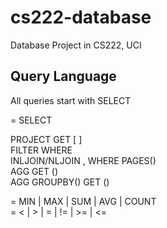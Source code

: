 cs222-database
==============

Database Project in CS222, UCI


Query Language
--------------
All queries start with SELECT

<query> = SELECT

PROJECT <query> GET [ <attrs> ]  
FILTER <query> WHERE <attr> <op> <value>  
INLJOIN/NLJOIN <query>, <query> WHERE <attr> <op> <attr> PAGES(<pageNum>)  
AGG <query> GET <agg-op>(<attr>)  
AGG <query> GROUPBY(<attr>) GET <agg-op>(<attr>)  

<agg-op> = MIN | MAX | SUM | AVG | COUNT  
<op> = < | > | = | != | >= | <=  